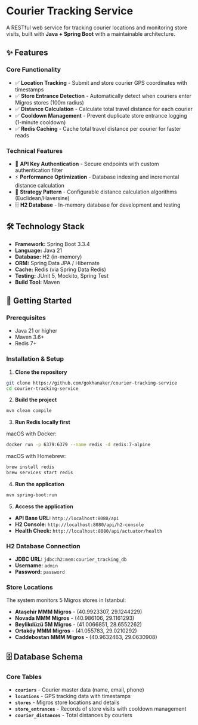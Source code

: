 # Courier Tracking Service

A RESTful web service for tracking courier locations and monitoring store visits, built with **Java + Spring Boot** with a maintainable architecture.

## ✨ Features

### Core Functionality

- ✅ **Location Tracking** - Submit and store courier GPS coordinates with timestamps
- ✅ **Store Entrance Detection** - Automatically detect when couriers enter Migros stores (100m radius)
- ✅ **Distance Calculation** - Calculate total travel distance for each courier
- ✅ **Cooldown Management** - Prevent duplicate store entrance logging (1-minute cooldown)
- ✅ **Redis Caching** - Cache total travel distance per courier for faster reads

### Technical Features

- 🔐 **API Key Authentication** - Secure endpoints with custom authentication filter
- ⚡ **Performance Optimization** - Database indexing and incremental distance calculation
- 🎯 **Strategy Pattern** - Configurable distance calculation algorithms (Euclidean/Haversine)
- 🗄️ **H2 Database** - In-memory database for development and testing

## 🛠️ Technology Stack

- **Framework:** Spring Boot 3.3.4
- **Language:** Java 21
- **Database:** H2 (in-memory)
- **ORM:** Spring Data JPA / Hibernate
- **Cache:** Redis (via Spring Data Redis)
- **Testing:** JUnit 5, Mockito, Spring Test
- **Build Tool:** Maven

## 🚀 Getting Started

### Prerequisites

- Java 21 or higher
- Maven 3.6+
- Redis 7+

### Installation & Setup

1. **Clone the repository**

```bash
git clone https://github.com/gokhanaker/courier-tracking-service
cd courier-tracking-service
```

2. **Build the project**

```bash
mvn clean compile
```

3. **Run Redis locally first**

macOS with Docker:

```bash
docker run -p 6379:6379 --name redis -d redis:7-alpine
```

macOS with Homebrew:

```bash
brew install redis
brew services start redis
```

4. **Run the application**

```bash
mvn spring-boot:run
```

5. **Access the application**

- **API Base URL:** `http://localhost:8080/api`
- **H2 Console:** `http://localhost:8080/api/h2-console`
- **Health Check:** `http://localhost:8080/api/actuator/health`

### H2 Database Connection

- **JDBC URL:** `jdbc:h2:mem:courier_tracking_db`
- **Username:** `admin`
- **Password:** `password`

### Store Locations

The system monitors 5 Migros stores in Istanbul:

- **Ataşehir MMM Migros** - (40.9923307, 29.1244229)
- **Novada MMM Migros** - (40.986106, 29.1161293)
- **Beylikdüzü 5M Migros** - (41.0066851, 28.6552262)
- **Ortaköy MMM Migros** - (41.055783, 29.0210292)
- **Caddebostan MMM Migros** - (40.9632463, 29.0630908)

## 🗄️ Database Schema

### Core Tables

- **`couriers`** - Courier master data (name, email, phone)
- **`locations`** - GPS tracking data with timestamps
- **`stores`** - Migros store locations and details
- **`store_entrances`** - Records of store visits with cooldown management
- **`courier_distances`** - Total distances by couriers
